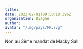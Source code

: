 ```yaml
---
title: 
date: 2023-02-01T09:50:18.396Z
organisation: Diagne 
author: 
avatar: "/img/pays/FR.svg"
---
```


Non au 3ème mandat de Macky Sall 